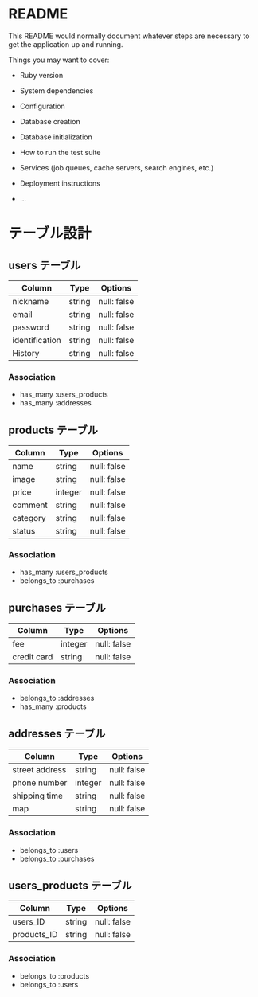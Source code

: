 # README

This README would normally document whatever steps are necessary to get the
application up and running.

Things you may want to cover:

* Ruby version

* System dependencies

* Configuration

* Database creation

* Database initialization

* How to run the test suite

* Services (job queues, cache servers, search engines, etc.)

* Deployment instructions

* ...

# テーブル設計

## users テーブル

| Column           | Type   | Options     |
| ---------------- | ------ | ----------- |
| nickname         | string | null: false |
| email            | string | null: false |
| password         | string | null: false |
| identification   | string | null: false |
| History          | string | null: false |



### Association

- has_many :users_products
- has_many :addresses


## products テーブル

| Column     | Type    | Options     |
| ---------- | ------- | ----------- |
| name       | string  | null: false |
| image      | string  | null: false |
| price      | integer | null: false |
| comment    | string  | null: false |
| category   | string  | null: false |
| status     | string  | null: false |

### Association

- has_many   :users_products
- belongs_to :purchases


##  purchases テーブル

| Column        | Type    | Options     |
| ------------- | ------- | ----------- |
| fee           | integer | null: false |
| credit card   | string  | null: false |

### Association

- belongs_to :addresses
- has_many :products

##  addresses テーブル

| Column          | Type    | Options     |
| --------------- | ------- | ----------- |
| street address  | string  | null: false |
| phone number    | integer | null: false |
| shipping time   | string  | null: false |
| map             | string  | null: false |


### Association

- belongs_to :users
- belongs_to :purchases

##  users_products テーブル

| Column          | Type   | Options     |
| --------------- | ------ | ----------- |
| users_ID        | string | null: false |
| products_ID     | string | null: false |


### Association

- belongs_to :products
- belongs_to :users